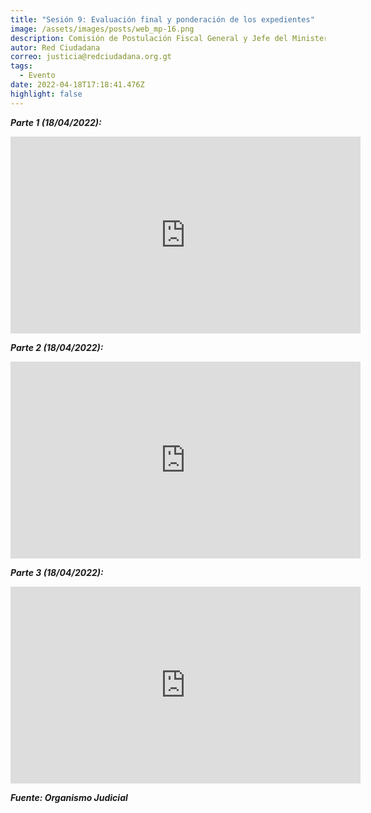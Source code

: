 ```yaml
---
title: "Sesión 9: Evaluación final y ponderación de los expedientes"
image: /assets/images/posts/web_mp-16.png
description: Comisión de Postulación Fiscal General y Jefe del Ministerio Público
autor: Red Ciudadana
correo: justicia@redciudadana.org.gt
tags:
  - Evento
date: 2022-04-18T17:18:41.476Z
highlight: false
---
```

***Parte 1 (18/04/2022):***

<iframe width="560" height="315" src="https://www.youtube.com/embed/yphylzQffhE" title="YouTube video player" frameborder="0" allow="accelerometer; autoplay; clipboard-write; encrypted-media; gyroscope; picture-in-picture" allowfullscreen></iframe>

***Parte 2 (18/04/2022):***

<iframe width="560" height="315" src="https://www.youtube.com/embed/Mt_8YV9TIbI" title="YouTube video player" frameborder="0" allow="accelerometer; autoplay; clipboard-write; encrypted-media; gyroscope; picture-in-picture" allowfullscreen></iframe>

***Parte 3 (18/04/2022):***

<iframe width="560" height="315" src="https://www.youtube.com/embed/aq4hfvknxFc" title="YouTube video player" frameborder="0" allow="accelerometer; autoplay; clipboard-write; encrypted-media; gyroscope; picture-in-picture" allowfullscreen></iframe>

***Fuente: Organismo Judicial***